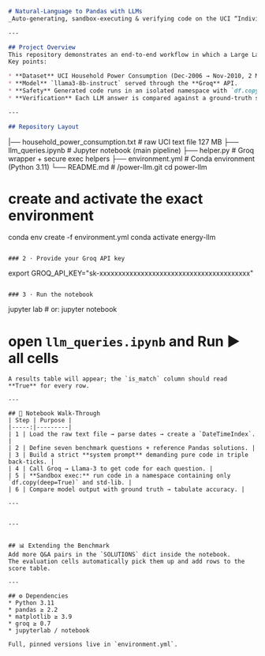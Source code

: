 ```markdown
# Natural-Language to Pandas with LLMs  
_Auto-generating, sandbox-executing & verifying code on the UCI “Individual Household Power Consumption” dataset_

---

## Project Overview
This repository demonstrates an end-to-end workflow in which a Large Language Model (LLM) converts plain-English analytical questions into executable **Pandas** code.  
Key points:

* **Dataset** UCI Household Power Consumption (Dec-2006 → Nov-2010, 2 M rows).  
* **Model** `llama3-8b-instruct` served through the **Groq** API.  
* **Safety** Generated code runs in an isolated namespace with `df.copy(deep=True)` so the master DataFrame is never mutated.  
* **Verification** Each LLM answer is compared against a ground-truth snippet; results are displayed in a score table.

---

## Repository Layout
```

|── household_power_consumption.txt   # raw UCI text file 127 MB
├── llm_queries.ipynb                     # Jupyter notebook (main pipeline)
├── helper.py                             # Groq wrapper + secure exec helpers
├── environment.yml                       # Conda environment (Python 3.11)
└── README.md                             # /power-llm.git
cd power-llm

# create and activate the exact environment
conda env create -f environment.yml
conda activate energy-llm
```

### 2 · Provide your Groq API key
```
export GROQ_API_KEY="sk-xxxxxxxxxxxxxxxxxxxxxxxxxxxxxxxxxxxxxxxx"
```

### 3 · Run the notebook
```
jupyter lab          # or: jupyter notebook
# open `llm_queries.ipynb` and Run ▶ all cells
```
A results table will appear; the `is_match` column should read **True** for every row.

---

## 📝 Notebook Walk-Through
| Step | Purpose |
|-----:|---------|
| 1 | Load the raw text file → parse dates → create a `DateTimeIndex`. |
| 2 | Define seven benchmark questions + reference Pandas solutions. |
| 3 | Build a strict **system prompt** demanding pure code in triple back-ticks. |
| 4 | Call Groq → Llama-3 to get code for each question. |
| 5 | **Sandbox exec:** run code in a namespace containing only `df.copy(deep=True)` and std-lib. |
| 6 | Compare model output with ground truth → tabulate accuracy. |

---
 

---
 

## 📊 Extending the Benchmark
Add more Q&A pairs in the `SOLUTIONS` dict inside the notebook.  
The evaluation cells automatically pick them up and add rows to the score table.

---

## ⚙️ Dependencies
* Python 3.11
* pandas ≥ 2.2
* matplotlib ≥ 3.9
* groq ≥ 0.7
* jupyterlab / notebook  

Full, pinned versions live in `environment.yml`.

 